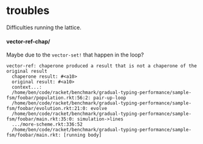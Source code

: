 troubles
====

Difficulties running the lattice.

#### vector-ref-chap/
Maybe due to the `vector-set!` that happen in the loop?

```
vector-ref: chaperone produced a result that is not a chaperone of the original result
  chaperone result: #<a10>
  original result: #<a10>
  context...:
  /home/ben/code/racket/benchmark/gradual-typing-performance/sample-fsm/foobar/population.rkt:56:2: pair-up-loop
  /home/ben/code/racket/benchmark/gradual-typing-performance/sample-fsm/foobar/evolution.rkt:21:0: evolve
  /home/ben/code/racket/benchmark/gradual-typing-performance/sample-fsm/foobar/main.rkt:35:0: simulation->lines
  .../more-scheme.rkt:336:52
  /home/ben/code/racket/benchmark/gradual-typing-performance/sample-fsm/foobar/main.rkt: [running body]
```
